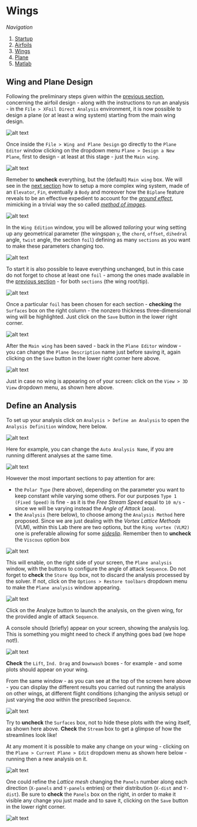 # Wings

_Navigation_

1. [Startup](startup.md)
2. [Airfoils](airfoils.md)
3. [Wings](wings.md)
4. [Plane](plane.md)
5. [Matlab](matlab.md)

## Wing and Plane Design

Following the preliminary steps given within the [previous section](airfoils.md), concerning the airfoil design - along with the instructions to run an analysis - in the `File > XFoil Direct Analysis` environment, it is now possible to design a plane (or at least a wing system) starting from the main wing design.

![alt text](screenshots/wing_01.png)

Once inside the `File > Wing and Plane Design` go directly to the `Plane Editor` window clicking on the dropdown menu `Plane > Design a New Plane`, first to design - at least at this stage - just the `Main wing`.

![alt text](screenshots/wing_02.png)

Remeber to **uncheck** everything, but the (default) `Main wing` box. We will see in the [next section](plane.md) how to setup a more complex wing system, made of an `Elevator`, `Fin`, eventually a `Body` and moreover how the `Biplane` feature reveals to be an effective expedient to account for the [*ground effect*](https://en.wikipedia.org/wiki/Ground_effect_(aerodynamics)), mimicking in a trivial way the so called [*method of images*](https://en.wikipedia.org/wiki/Method_of_image_charges).

![alt text](screenshots/wing_03.png)

In the `Wing Edition` window, you will be allowed *tailoring* your wing setting up any geometrical parameter (the wingspan `y`, the `chord`, `offset`, `dihedral` angle, `twist` angle, the section `foil`) defining as many `sections` as you want to make these parameters changing too.

![alt text](screenshots/wing_04.png)

To start it is also possible to leave everything unchanged, but in this case do not forget to chose at least one `foil` - among the ones made available in the [previous section](airfoils.md) - for both `sections` (the wing root/tip).

![alt text](screenshots/wing_05.png)

Once a particular `foil` has been chosen for each section - **checking** the `Surfaces` box on the right column - the nonzero thickness three-dimensional wing will be highlighted. Just click on the `Save` button in the lower right corner.

![alt text](screenshots/wing_06.png)

After the `Main wing` has been saved - back in the `Plane Editor` window - you can change the `Plane Description` name just before saving it, again clicking on the `Save` button in the lower right corner here above.

![alt text](screenshots/wing_07.png)

Just in case no wing is appearing on of your screen: click on the `View > 3D View` dropdown menu, as shown here above.

## Define an Analysis

To set up your analysis click on `Analysis > Define an Analysis` to open the `Analysis Definition` window, here below.

![alt text](screenshots/wing_08.png)

Here for example, you can change the `Auto Analysis Name`, if you are running different analyses at the same time. 

![alt text](screenshots/wing_09.png)

However the most important sections to pay attention for are:
* the `Polar Type` (here above), depending on the parameter you want to keep constant while varying some others. For our purposes `Type 1 (Fixed Speed)` is fine - as it is the *Free Stream Speed* equal to `10 m/s` - since we will be varying instead the *Angle of Attack* (aoa).
* the `Analysis` (here below), to choose among the `Analysis Method` here proposed. Since we are just dealing with the *Vortex Lattice Methods* (VLM), within this Lab there are two options, but the `Ring vortex (VLM2)` one is preferable allowing for some [*sideslip*](https://en.wikipedia.org/wiki/Slip_(aerodynamics)). Remember then to **uncheck** the `Viscous` option box

![alt text](screenshots/wing_10.png)

This will enable, on the right side of your screen, the `Plane analysis` window, with the buttons to configure the angle of attack `Sequence`. Do not forget to **check** the `Store Opp` box, not to discard the analysis processed by the solver. If not, click on the `Options > Restore toolbars` dropdown menu to make the `Plane analysis` window appearing.

![alt text](screenshots/wing_11.png)

Click on the Analyze button to launch the analysis, on the given wing, for the provided angle of attack `Sequence`.

A console should (briefly) appear on your screen, showing the analysis log. This is something you might need to check if anything goes bad (we hope not!).

![alt text](screenshots/wing_12.png)

**Check** the `Lift`, `Ind. Drag` and `Downwash` boxes - for example - and some plots should appear on your wing. 

From the same window - as you can see at the top of the screen here above - you can display the different results you carried out running the analysis on other wings, at different flight conditions (changing the anlysis setup) or just varying the *aoa* within the prescribed `Sequence`.

![alt text](screenshots/wing_13.png)

Try to **uncheck** the `Surfaces` box, not to hide these plots with the wing itself, as shown here above. **Check** the `Stream` box to get a glimpse of how the streamlines look like!

At any moment it is possible to make any change on your wing - clicking on the `Plane > Current Plane > Edit` dropdown menu as shown here below - running then a new analysis on it.

![alt text](screenshots/wing_14.png)

One could refine the *Lattice mesh* changing the `Panels` number along each direction (`X-panels` and `Y-panels` entries) or their distribution (`X-dist` and `Y-dist`). Be sure to **check** the `Panels` box on the right, in order to make it visible any change you just made and to save it, clicking on the `Save` button in the lower right corner.

![alt text](screenshots/wing_15.png)
